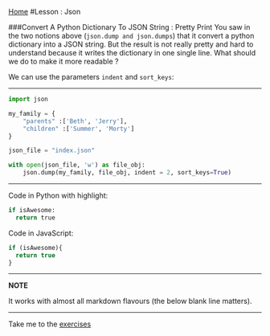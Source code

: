 [Home](/)
#Lesson : Json

###Convert A Python Dictionary To JSON String : Pretty Print
You saw in the two notions above (`json.dump and json.dumps`) that
it convert a python dictionary into a JSON string. 
But the result is not really pretty and hard to understand because it writes the dictionary in one single line. 
What should we do to make it more readable ?

We can use the parameters `indent` and `sort_keys`:

---
```python
import json

my_family = {
    "parents" :['Beth', 'Jerry'],
    "children" :['Summer', 'Morty']
}

json_file = "index.json"

with open(json_file, 'w') as file_obj:
    json.dump(my_family, file_obj, indent = 2, sort_keys=True)
```
---


Code in Python with highlight:

```python
if isAwesome:
  return true
```

Code in JavaScript:

```javascript
if (isAwesome){
  return true
}
```

---
**NOTE**

It works with almost all markdown flavours (the below blank line matters).

---
Take me to the [exercises](exe)